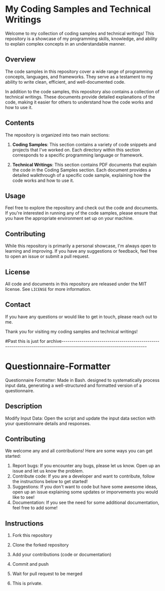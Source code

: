 # My Coding Samples and Technical Writings

Welcome to my collection of coding samples and technical writings! This repository is a showcase of my programming skills, knowledge, and ability to explain complex concepts in an understandable manner.

## Overview

The code samples in this repository cover a wide range of programming concepts, languages, and frameworks. They serve as a testament to my ability to write clean, efficient, and well-documented code.

In addition to the code samples, this repository also contains a collection of technical writings. These documents provide detailed explanations of the code, making it easier for others to understand how the code works and how to use it.

## Contents

The repository is organized into two main sections:

1. **Coding Samples**: This section contains a variety of code snippets and projects that I've worked on. Each directory within this section corresponds to a specific programming language or framework.

2. **Technical Writings**: This section contains PDF documents that explain the code in the Coding Samples section. Each document provides a detailed walkthrough of a specific code sample, explaining how the code works and how to use it.

## Usage

Feel free to explore the repository and check out the code and documents. If you're interested in running any of the code samples, please ensure that you have the appropriate environment set up on your machine.

## Contributing

While this repository is primarily a personal showcase, I'm always open to learning and improving. If you have any suggestions or feedback, feel free to open an issue or submit a pull request.

## License

All code and documents in this repository are released under the MIT license. See `LICENSE` for more information.

## Contact

If you have any questions or would like to get in touch, please reach out to me.

Thank you for visiting my coding samples and technical writings!


#Past this is just for archive------------------------------------------------------------------------------------------------------------------------

# Questionnaire-Formatter
Questionnaire Formatter: Made in Bash. designed to systematically process input data, generating a well-structured and formatted version of a questionnaire.

## Description
Modify Input Data: Open the script and update the input data section with your questionnaire details and responses.


## Contributing
We welcome any and all contributions! Here are some ways you can get started:
1. Report bugs: If you encounter any bugs, please let us know. Open up an issue and let us know the problem.
2. Contribute code: If you are a developer and want to contribute, follow the instructions below to get started!
3. Suggestions: If you don't want to code but have some awesome ideas, open up an issue explaining some updates or imporvements you would like to see!
4. Documentation: If you see the need for some additional documentation, feel free to add some!

## Instructions
1. Fork this repository
2. Clone the forked repository
3. Add your contributions (code or documentation)
4. Commit and push
5. Wait for pull request to be merged

6. This is private.
